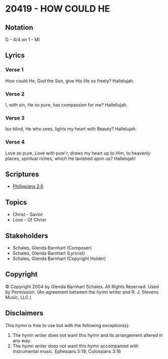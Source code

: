 # 20419 - HOW COULD HE

## Notation

G - 4/4 on 1 - MI

## Lyrics

### Verse 1

How could He, God the Son, give His life so freely? Hallelujah.

### Verse 2

I, with sin, He so pure, has compassion for me? Hallellujah.

### Verse 3

Iso blind, He who sees, lights my heart with Beauty? Hallelujah.

### Verse 4

Love so pure, Love with pow'r, draws my heart up to Him, to heavenly places, spiritual riches, which He lavished upon us? Hallelujah!


## Scriptures

- [Philippians 2:6](https://www.biblegateway.com/passage/?search=Philippians%202%3A6)

## Topics

- Christ - Savior
- Love - Of Christ

## Stakeholders

- Schales, Glenda Barnhart (Composer)
- Schales, Glenda Barnhart (Lyricist)
- Schales, Glenda Barnhart (Copyright Holder)

## Copyright

© Copyright 2004 by Glenda Barnhart Schales. All Rights Reserved. Used by Permission.
(An agreement between the hymn writer and R. J. Stevens Music, LLC.)

## Disclaimers

This hymn is free to use but with the following exception(s):
1. The hymn writer does not want this hymn and its arrangement altered in any way.
2. The hymn writer does not want this hymn accompanied with instrumental music.
Ephesians 5:19; Colossians 3:16

